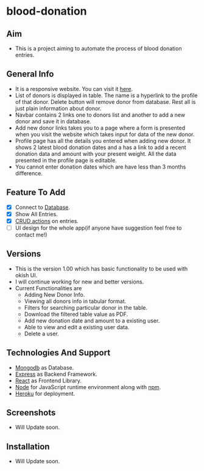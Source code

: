 # blood-donation

## Aim
- This is a project aiming to automate the process of blood donation entries.

## General Info
- It is a responsive website. You can visit it [here](https://blood-donation45.herokuapp.com/).
- List of donors is displayed in table. The name is a hyperlink to the profile of that donor. Delete button will remove donor from database. Rest all is just plain information about donor.
- Navbar contains 2 links one to donors list and another to add a new donor and save it in database.
- Add new donor links takes you to a page where a form is presented when you visit the website which takes input for data of the new donor.
- Profile page has all the details you entered when adding new donor. It shows 2 latest blood donation dates and a has a link to add a recent donation data and amount with your present weight. All the data presented in the profile page is editable.
- You cannot enter donation dates which are have less than 3 months difference.

## Feature To Add
- [x] Connect to [Database](https://en.wikipedia.org/wiki/Database).
- [x] Show All Entries.
- [x] [CRUD actions](https://en.wikipedia.org/wiki/Create,_read,_update_and_delete) on entries.
- [ ] UI design for the whole app(if anyone have suggestion feel free to contact me!)

## Versions
- This is the version 1.00 which has basic functionality to be used with okish UI.
- I will continue working for new and better versions.
- Current Functionalities are 
    - Adding New Donor Info.
    - Viewing all donors info in tabular format.
    - Filters for searching particular donor in the table.
    - Download the filtered table value as PDF.
    - Add new donation date and amount to a existing user.
    - Able to view and edit a existing user data.
    - Delete a user.

## Technologies And Support
- [Mongodb](https://www.mongodb.com/3) as Database.
- [Express](https://expressjs.com/) as Backend Framework.
- [React](https://reactjs.org/) as Frontend Library.
- [Node](https://nodejs.dev/) for JavaScript runtime environment along with [npm](https://www.npmjs.com/).
- [Heroku](https://www.heroku.com/) for deployment.

## Screenshots
- Will Update soon.

## Installation
- Will Update soon.

